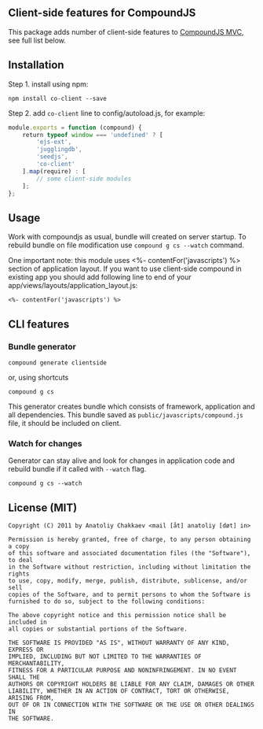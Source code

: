 ## Client-side features for CompoundJS

This package adds number of client-side features to
[CompoundJS MVC](http://compoundjs.com), see full list below.

## Installation

Step 1. install using npm:

    npm install co-client --save

Step 2. add `co-client` line to config/autoload.js, for example:

```javascript
module.exports = function (compound) {
    return typeof window === 'undefined' ? [
        'ejs-ext',
        'jugglingdb',
        'seedjs',
        'co-client'
    ].map(require) : [
        // some client-side modules
    ];
};
```

## Usage

Work with compoundjs as usual, bundle will created on server startup. To rebuild
bundle on file modification use `compound g cs --watch` command.

One important note: this module uses <%- contentFor('javascripts') %> section of
application layout. If you want to use client-side compound in existing app you
should add following line to end of your
app/views/layouts/application_layout.js:

    <%- contentFor('javascripts') %>

## CLI features

### Bundle generator

    compound generate clientside

or, using shortcuts

    compound g cs

This generator creates bundle which consists of framework, application and all
dependencies. This bundle saved as `public/javascripts/compound.js` file, it
should be included on client.

### Watch for changes

Generator can stay alive and look for changes in application code and rebuild
bundle if it called with `--watch` flag.

    compound g cs --watch

## License (MIT)

```text
Copyright (C) 2011 by Anatoliy Chakkaev <mail [åt] anatoliy [døt] in>

Permission is hereby granted, free of charge, to any person obtaining a copy
of this software and associated documentation files (the "Software"), to deal
in the Software without restriction, including without limitation the rights
to use, copy, modify, merge, publish, distribute, sublicense, and/or sell
copies of the Software, and to permit persons to whom the Software is
furnished to do so, subject to the following conditions:

The above copyright notice and this permission notice shall be included in
all copies or substantial portions of the Software.

THE SOFTWARE IS PROVIDED "AS IS", WITHOUT WARRANTY OF ANY KIND, EXPRESS OR
IMPLIED, INCLUDING BUT NOT LIMITED TO THE WARRANTIES OF MERCHANTABILITY,
FITNESS FOR A PARTICULAR PURPOSE AND NONINFRINGEMENT. IN NO EVENT SHALL THE
AUTHORS OR COPYRIGHT HOLDERS BE LIABLE FOR ANY CLAIM, DAMAGES OR OTHER
LIABILITY, WHETHER IN AN ACTION OF CONTRACT, TORT OR OTHERWISE, ARISING FROM,
OUT OF OR IN CONNECTION WITH THE SOFTWARE OR THE USE OR OTHER DEALINGS IN
THE SOFTWARE.
```
